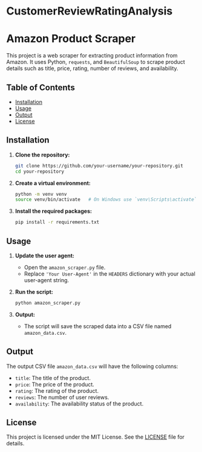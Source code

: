 # CustomerReviewRatingAnalysis
# Amazon Product Scraper

This project is a web scraper for extracting product information from Amazon. It uses Python, `requests`, and `BeautifulSoup` to scrape product details such as title, price, rating, number of reviews, and availability.

## Table of Contents
- [Installation](#installation)
- [Usage](#usage)
- [Output](#output)
- [License](#license)

## Installation

1. **Clone the repository:**
    ```sh
    git clone https://github.com/your-username/your-repository.git
    cd your-repository
    ```

2. **Create a virtual environment:**
    ```sh
    python -m venv venv
    source venv/bin/activate   # On Windows use `venv\Scripts\activate`
    ```

3. **Install the required packages:**
    ```sh
    pip install -r requirements.txt
    ```

## Usage

1. **Update the user agent:**
    - Open the `amazon_scraper.py` file.
    - Replace `'Your User-Agent'` in the `HEADERS` dictionary with your actual user-agent string.

2. **Run the script:**
    ```sh
    python amazon_scraper.py
    ```

3. **Output:**
    - The script will save the scraped data into a CSV file named `amazon_data.csv`.

## Output

The output CSV file `amazon_data.csv` will have the following columns:
- `title`: The title of the product.
- `price`: The price of the product.
- `rating`: The rating of the product.
- `reviews`: The number of user reviews.
- `availability`: The availability status of the product.

## License

This project is licensed under the MIT License. See the [LICENSE](LICENSE) file for details.


